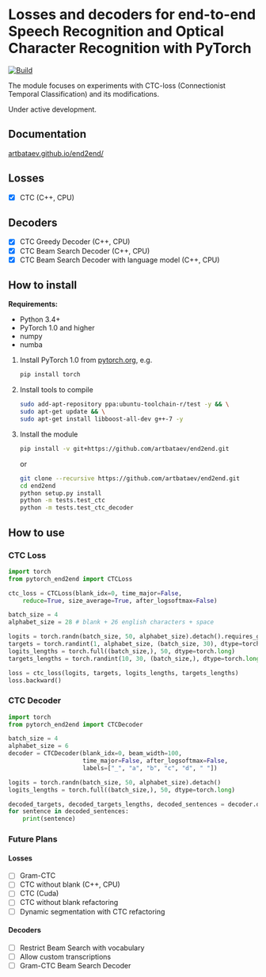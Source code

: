 # Losses and decoders for end-to-end Speech Recognition and Optical Character Recognition with PyTorch

[ ![Build](https://travis-ci.com/artbataev/end2end.svg?branch=master) ](https://travis-ci.com/artbataev/end2end)

The module focuses on experiments with CTC-loss (Connectionist Temporal Classification) and its modifications. 

Under active development.

## Documentation
[ artbataev.github.io/end2end/ ](https://artbataev.github.io/end2end/)

## Losses
- [x] CTC (C++, CPU)

## Decoders
- [x] CTC Greedy Decoder (C++, CPU)
- [x] CTC Beam Search Decoder (C++, CPU)
- [x] CTC Beam Search Decoder with language model (C++, CPU)

## How to install

**Requirements:**
- Python 3.4+
- PyTorch 1.0 and higher
- numpy
- numba

1. Install PyTorch 1.0 from [pytorch.org](https://pytorch.org), e.g.
    ```bash
    pip install torch
    ```

2. Install tools to compile
    ```bash
    sudo add-apt-repository ppa:ubuntu-toolchain-r/test -y && \
    sudo apt-get update && \
    sudo apt-get install libboost-all-dev g++-7 -y
    ```

3. Install the module
    ```bash
    pip install -v git+https://github.com/artbataev/end2end.git
    ```
    or
    ```bash
    git clone --recursive https://github.com/artbataev/end2end.git
    cd end2end
    python setup.py install
    python -m tests.test_ctc
    python -m tests.test_ctc_decoder
    ```

## How to use

### CTC Loss
```python
import torch
from pytorch_end2end import CTCLoss

ctc_loss = CTCLoss(blank_idx=0, time_major=False, 
    reduce=True, size_average=True, after_logsoftmax=False)

batch_size = 4
alphabet_size = 28 # blank + 26 english characters + space

logits = torch.randn(batch_size, 50, alphabet_size).detach().requires_grad_()
targets = torch.randint(1, alphabet_size, (batch_size, 30), dtype=torch.long)
logits_lengths = torch.full((batch_size,), 50, dtype=torch.long)
targets_lengths = torch.randint(10, 30, (batch_size,), dtype=torch.long)

loss = ctc_loss(logits, targets, logits_lengths, targets_lengths)
loss.backward()
```

### CTC Decoder
```python
import torch
from pytorch_end2end import CTCDecoder

batch_size = 4
alphabet_size = 6
decoder = CTCDecoder(blank_idx=0, beam_width=100, 
                     time_major=False, after_logsoftmax=False,
                     labels=["_", "a", "b", "c", "d", " "])

logits = torch.randn(batch_size, 50, alphabet_size).detach()
logits_lengths = torch.full((batch_size,), 50, dtype=torch.long)

decoded_targets, decoded_targets_lengths, decoded_sentences = decoder.decode(logits, logits_lengths)
for sentence in decoded_sentences:
    print(sentence)
```

### Future Plans

#### Losses
- [ ] Gram-CTC
- [ ] CTC without blank (C++, CPU)
- [ ] CTC (Cuda)
- [ ] CTC without blank refactoring
- [ ] Dynamic segmentation with CTC refactoring

#### Decoders
- [ ] Restrict Beam Search with vocabulary
- [ ] Allow custom transcriptions
- [ ] Gram-CTC Beam Search Decoder
